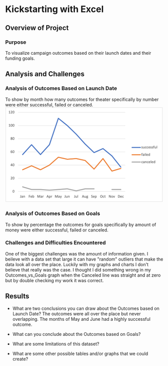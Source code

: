 
# Kickstarting with Excel

## Overview of Project

### Purpose
To visualize campaign outcomes based on their launch dates and their funding goals.
## Analysis and Challenges

### Analysis of Outcomes Based on Launch Date
To show by month how many outcomes for theater specifically by number were either successful, failed or canceled. 
![myTest]( https://github.com/nfreeman19/Kickstarter_Analysis/blob/main/Resources/Theater_Outcomes_vs_Launch.png) 

### Analysis of Outcomes Based on Goals
To show by percentage the outcomes for goals specifically by amount of money were either successful, failed or canceled.

### Challenges and Difficulties Encountered
One of the biggest challenges was the amount of information given. I beileve with a data set that large it can have "random" outliers that make the data look all over the place. Luckily with my graphs and charts I don't believe that really was the case. I thought I did something wrong in my Outcomes_vs_Goals graph when the Canceled line was straight and at zero but by double checking my work it was correct. 

## Results

- What are two conclusions you can draw about the Outcomes based on Launch Date?
The outcomes were all over the place but never overlapping. The months of May and June had a highly successful outcome.

- What can you conclude about the Outcomes based on Goals?

- What are some limitations of this dataset?

- What are some other possible tables and/or graphs that we could create?
